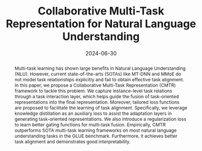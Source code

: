---
# Documentation: https://wowchemy.com/docs/managing-content/

title: "Collaborative Multi-Task Representation for Natural Language Understanding"
authors: [Yaming Yang, Defu Cao, Ming Zeng, Jing Yu, Xiang Ren, Yunhai Tong, Yujing Wang]
date: 2024-06-30
doi: ""

# Schedule page publish date (NOT publication's date).
publishDate: 2024-06-30

# Publication type.
# Legend: 0 = Uncategorized; 1 = Conference paper; 2 = Journal article;
# 3 = Preprint / Working Paper; 4 = Report; 5 = Book; 6 = Book section;
# 7 = Thesis; 8 = Patent
publication_types: ["1"]

# Publication name and optional abbreviated publication name.
publication: "*2024 International Joint Conference on Neural Networks*"
publication_short: "*IJCNN, 2024*"

abstract: "Multi-task learning has shown large benefits in Natural Language Understanding (NLU). However, current state-of-the-arts (SOTAs) like MT-DNN and MMoE do not model task relationships explicitly and fail to obtain effective task alignment. In this paper, we propose a Collaborative Multi-Task Representation (CMTR) framework to tackle this problem. We capture instance-level task relations through a task interaction layer, which helps guide the fusion of task-oriented representations into the final representation. Moreover, tailored loss functions are proposed to facilitate the learning of task alignment. Specifically, we leverage knowledge distillation as an auxiliary loss to assist the adaptation layers in generating task-oriented representations. We also introduce a regularization loss to learn better gating functions for multi-task fusion. Empirically, CMTR outperforms SOTA multi-task learning frameworks on most natural language understanding tasks in the GLUE benchmark. Furthermore, it achieves better task alignment and demonstrates good interpretability."

# Summary. An optional shortened abstract.
summary: ""

tags: []
categories: []
featured: true

# Custom links (optional).
#   Uncomment and edit lines below to show custom links.
links:
- name: PDF
  url: https://ieeexplore.ieee.org/abstract/document/10650257
  icon_pack: fas
  icon: file-pdf

url_pdf: 
url_code: 
url_dataset:
url_poster:
url_project:
url_slides:
url_source: 
url_video:

# Featured image
# To use, add an image named `featured.jpg/png` to your page's folder. 
# Focal points: Smart, Center, TopLeft, Top, TopRight, Left, Right, BottomLeft, Bottom, BottomRight.
image:
  caption: ""
  focal_point: ""
  preview_only: false

# Associated Projects (optional).
#   Associate this publication with one or more of your projects.
#   Simply enter your project's folder or file name without extension.
#   E.g. `internal-project` references `content/project/internal-project/index.md`.
#   Otherwise, set `projects: []`.
projects: []

# Slides (optional).
#   Associate this publication with Markdown slides.
#   Simply enter your slide deck's filename without extension.
#   E.g. `slides: "example"` references `content/slides/example/index.md`.
#   Otherwise, set `slides: ""`.
slides: ""
---